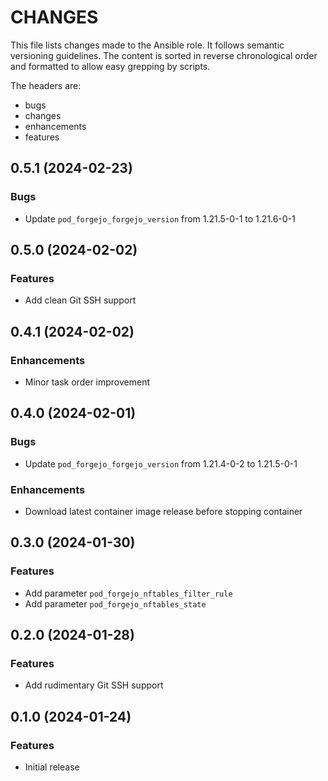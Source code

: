# CHANGES

This file lists changes made to the Ansible role. It follows semantic versioning
guidelines. The content is sorted in reverse chronological order and formatted
to allow easy grepping by scripts.

The headers are:
- bugs
- changes
- enhancements
- features

## 0.5.1 (2024-02-23)

### Bugs

- Update `pod_forgejo_forgejo_version` from 1.21.5-0-1 to 1.21.6-0-1

## 0.5.0 (2024-02-02)

### Features

- Add clean Git SSH support

## 0.4.1 (2024-02-02)

### Enhancements

- Minor task order improvement

## 0.4.0 (2024-02-01)

### Bugs

- Update `pod_forgejo_forgejo_version` from 1.21.4-0-2 to 1.21.5-0-1

### Enhancements

- Download latest container image release before stopping container

## 0.3.0 (2024-01-30)

### Features

- Add parameter `pod_forgejo_nftables_filter_rule`
- Add parameter `pod_forgejo_nftables_state`

## 0.2.0 (2024-01-28)

### Features

- Add rudimentary Git SSH support

## 0.1.0 (2024-01-24)

### Features

- Initial release
